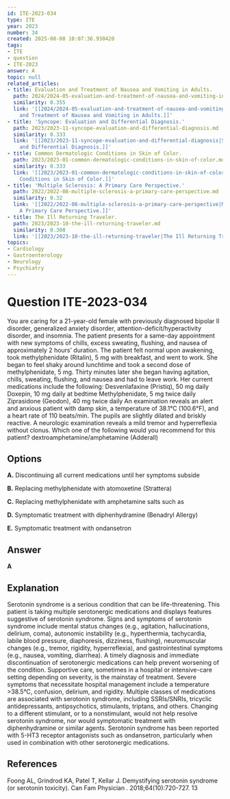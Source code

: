 ```yaml
---
id: ITE-2023-034
type: ITE
year: 2023
number: 34
created: 2025-08-08 10:07:36.930420
tags:
- ITE
- question
- ITE-2023
answer: A
topic: null
related_articles:
- title: Evaluation and Treatment of Nausea and Vomiting in Adults.
  path: 2024/2024-05-evaluation-and-treatment-of-nausea-and-vomiting-in-adults.md
  similarity: 0.355
  link: '[[2024/2024-05-evaluation-and-treatment-of-nausea-and-vomiting-in-adults|Evaluation
    and Treatment of Nausea and Vomiting in Adults.]]'
- title: 'Syncope: Evaluation and Differential Diagnosis.'
  path: 2023/2023-11-syncope-evaluation-and-differential-diagnosis.md
  similarity: 0.333
  link: '[[2023/2023-11-syncope-evaluation-and-differential-diagnosis|Syncope: Evaluation
    and Differential Diagnosis.]]'
- title: Common Dermatologic Conditions in Skin of Color.
  path: 2023/2023-01-common-dermatologic-conditions-in-skin-of-color.md
  similarity: 0.333
  link: '[[2023/2023-01-common-dermatologic-conditions-in-skin-of-color|Common Dermatologic
    Conditions in Skin of Color.]]'
- title: 'Multiple Sclerosis: A Primary Care Perspective.'
  path: 2022/2022-08-multiple-sclerosis-a-primary-care-perspective.md
  similarity: 0.32
  link: '[[2022/2022-08-multiple-sclerosis-a-primary-care-perspective|Multiple Sclerosis:
    A Primary Care Perspective.]]'
- title: The Ill Returning Traveler.
  path: 2023/2023-10-the-ill-returning-traveler.md
  similarity: 0.308
  link: '[[2023/2023-10-the-ill-returning-traveler|The Ill Returning Traveler.]]'
topics:
- Cardiology
- Gastroenterology
- Neurology
- Psychiatry
---
```


# Question ITE-2023-034

You are caring for a 21-year-old female with previously diagnosed bipolar II disorder, generalized anxiety disorder, attention-deficit/hyperactivity disorder, and insomnia. The patient presents for a same-day appointment with new symptoms of chills, excess sweating, flushing, and nausea of approximately 2 hours’ duration. The patient felt normal upon awakening, took methylphenidate (Ritalin), 5 mg with breakfast, and went to work. She began to feel shaky around lunchtime and took a second dose of methylphenidate, 5 mg. Thirty minutes later she began having agitation, chills, sweating, flushing, and nausea and had to leave work. Her current medications include the following: Desvenlafaxine (Pristiq), 50 mg daily Doxepin, 10 mg daily at bedtime Methylphenidate, 5 mg twice daily Ziprasidone (Geodon), 40 mg twice daily An examination reveals an alert and anxious patient with damp skin, a temperature of 38.1°C (100.6°F), and a heart rate of 110 beats/min. The pupils are slightly dilated and briskly reactive. A neurologic examination reveals a mild tremor and hyperreflexia without clonus. Which one of the following would you recommend for this patient? dextroamphetamine/amphetamine (Adderall)

## Options

**A.** Discontinuing all current medications until her symptoms subside

**B.** Replacing methylphenidate with atomoxetine (Strattera)

**C.** Replacing methylphenidate with amphetamine salts such as

**D.** Symptomatic treatment with diphenhydramine (Benadryl Allergy)

**E.** Symptomatic treatment with ondansetron

## Answer

**A**

## Explanation

Serotonin syndrome is a serious condition that can be life-threatening. This patient is taking multiple serotonergic medications and displays features suggestive of serotonin syndrome. Signs and symptoms of serotonin syndrome include mental status changes (e.g., agitation, hallucinations, delirium, coma), autonomic instability (e.g., hyperthermia, tachycardia, labile blood pressure, diaphoresis, dizziness, flushing), neuromuscular changes (e.g., tremor, rigidity, hyperreflexia), and gastrointestinal symptoms (e.g., nausea, vomiting, diarrhea). A timely diagnosis and immediate discontinuation of serotonergic medications can help prevent worsening of the condition. Supportive care, sometimes in a hospital or intensive-care setting depending on severity, is the mainstay of treatment. Severe symptoms that necessitate hospital management include a temperature >38.5°C, confusion, delirium, and rigidity. Multiple classes of medications are associated with serotonin syndrome, including SSRIs/SNRIs, tricyclic antidepressants, antipsychotics, stimulants, triptans, and others. Changing to a different stimulant, or to a nonstimulant, would not help resolve serotonin syndrome, nor would symptomatic treatment with diphenhydramine or similar agents. Serotonin syndrome has been reported with 5-HT3 receptor antagonists such as ondansetron, particularly when used in combination with other serotonergic medications.

## References

Foong AL, Grindrod KA, Patel T, Kellar J. Demystifying serotonin syndrome (or serotonin toxicity). Can Fam Physician . 2018;64(10):720-727. 13
